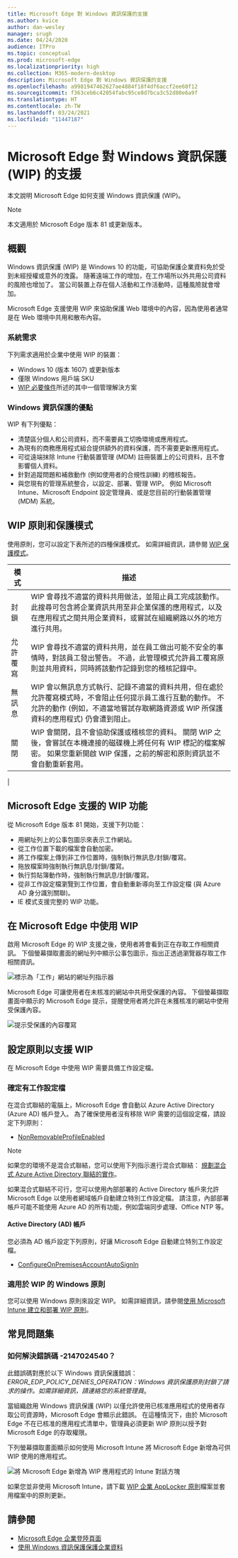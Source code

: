 ```yaml
---
title: Microsoft Edge 對 Windows 資訊保護的支援
ms.author: kvice
author: dan-wesley
manager: srugh
ms.date: 04/24/2020
audience: ITPro
ms.topic: conceptual
ms.prod: microsoft-edge
ms.localizationpriority: high
ms.collection: M365-modern-desktop
description: Microsoft Edge 對 Windows 資訊保護的支援
ms.openlocfilehash: a9981947462627ae4884f18f4df6accf2ee60f12
ms.sourcegitcommit: f363ceb6c42054fabc95ce8d7bca3c52d80e6a9f
ms.translationtype: HT
ms.contentlocale: zh-TW
ms.lasthandoff: 03/24/2021
ms.locfileid: "11447187"
---
```

# <a name="microsoft-edge-support-for-windows-information-protection-wip"></a>Microsoft Edge 對 Windows 資訊保護 (WIP) 的支援

本文說明 Microsoft Edge 如何支援 Windows 資訊保護 (WIP)。

> [!NOTE]
> 本文適用於 Microsoft Edge 版本 81 或更新版本。

## <a name="overview"></a>概觀

Windows 資訊保護 (WIP) 是 Windows 10 的功能，可協助保護企業資料免於受到未經授權或意外的洩露。 隨著遠端工作的增加，在工作場所以外共用公司資料的風險也增加了。 當公司裝置上存在個人活動和工作活動時，這種風險就會增加。

Microsoft Edge 支援使用 WIP 來協助保護 Web 環境中的內容，因為使用者通常是在 Web 環境中共用和散布內容。

### <a name="system-requirements"></a>系統需求

下列需求適用於企業中使用 WIP 的裝置：

- Windows 10 (版本 1607) 或更新版本
- 僅限 Windows 用戶端 SKU
- [WIP 必要條件](/windows/security/information-protection/windows-information-protection/protect-enterprise-data-using-wip#prerequisites)所述的其中一個管理解決方案

### <a name="windows-information-protection-benefits"></a>Windows 資訊保護的優點

WIP 有下列優點：

- 清楚區分個人和公司資料，而不需要員工切換環境或應用程式。
- 為現有的商務應用程式組合提供額外的資料保護，而不需要更新應用程式。
- 可從遠端抹除 Intune 行動裝置管理 (MDM) 註冊裝置上的公司資料，且不會影響個人資料。 
- 針對追蹤問題和補救動作 (例如使用者的合規性訓練) 的稽核報告。
- 與您現有的管理系統整合，以設定、部署、管理 WIP。 例如 Microsoft Intune、Microsoft Endpoint 設定管理員、或是您目前的行動裝置管理 (MDM) 系統。

## <a name="wip-policy-and-protection-modes"></a>WIP 原則和保護模式

使用原則，您可以設定下表所述的四種保護模式。 如需詳細資訊，請參閱 [WIP 保護模式](/windows/security/information-protection/windows-information-protection/protect-enterprise-data-using-wip#wip-protection-modes)。

| 模式 | 描述 |
|------|-------------|
| 封鎖 | WIP 會尋找不適當的資料共用做法，並阻止員工完成該動作。 此搜尋可包含將企業資訊共用至非企業保護的應用程式，以及在應用程式之間共用企業資料，或嘗試在組織網路以外的地方進行共用。 |
| 允許覆寫 | WIP 會尋找不適當的資料共用，並在員工做出可能不安全的事情時，對該員工發出警告。 不過，此管理模式允許員工覆寫原則並共用資料，同時將該動作記錄到您的稽核記錄中。 |
| 無訊息 | WIP 會以無訊息方式執行、記錄不適當的資料共用，但在處於允許覆寫模式時，不會阻止任何提示員工進行互動的動作。 不允許的動作 (例如，不適當地嘗試存取網路資源或 WIP 所保護資料的應用程式) 仍會遭到阻止。 |
| 關閉 | WIP 會關閉，且不會協助保護或稽核您的資料。 關閉 WIP 之後，會嘗試在本機連接的磁碟機上將任何有 WIP 標記的檔案解密。 如果您重新開啟 WIP 保護，之前的解密和原則資訊並不會自動重新套用。
 |

## <a name="wip-features-supported-in-microsoft-edge"></a>Microsoft Edge 支援的 WIP 功能

從 Microsoft Edge 版本 81 開始，支援下列功能：

- 用網址列上的公事包圖示來表示工作網站。  
- 從工作位置下載的檔案會自動加密。
- 將工作檔案上傳到非工作位置時，強制執行無訊息/封鎖/覆寫。  
- 拖放檔案時強制執行無訊息/封鎖/覆寫。
- 執行剪貼簿動作時，強制執行無訊息/封鎖/覆寫。
- 從非工作設定檔瀏覽到工作位置，會自動重新導向至工作設定檔 (與 Azure AD 身分識別關聯)。
- IE 模式支援完整的 WIP 功能。

## <a name="working-with-wip-in-microsoft-edge"></a>在 Microsoft Edge 中使用 WIP

啟用 Microsoft Edge 的 WIP 支援之後，使用者將會看到正在存取工作相關資訊。 下個螢幕擷取畫面的網址列中顯示公事包圖示，指出正透過瀏覽器存取工作相關資訊。

 ![標示為「工作」網站的網址列指示器](./media/microsoft-edge-security-windows-information-protection/microsoft-edge-wip-notify.png)

Microsoft Edge 可讓使用者在未核准的網站中共用受保護的內容。 下個螢幕擷取畫面中顯示的 Microsoft Edge 提示，提醒使用者將允許在未獲核准的網站中使用受保護內容。

 ![提示受保護的內容覆寫](./media/microsoft-edge-security-windows-information-protection/microsoft-edge-wip-override.png)

## <a name="configure-policies-to-support-wip"></a>設定原則以支援 WIP

在 Microsoft Edge 中使用 WIP 需要具備工作設定檔。

### <a name="ensure-the-presence-of-a-work-profile"></a>確定有工作設定檔

在混合式聯結的電腦上，Microsoft Edge 會自動以 Azure Active Directory (Azure AD) 帳戶登入。 為了確保使用者沒有移除 WIP 需要的這個設定檔，請設定下列原則：

- [NonRemovableProfileEnabled](./microsoft-edge-policies.md#nonremovableprofileenabled)

> [!NOTE]
> 如果您的環境不是混合式聯結，您可以使用下列指示進行混合式聯結： [規劃混合式 Azure Active Directory 聯結的實作](/azure/active-directory/devices/hybrid-azuread-join-plan)。

如果混合式聯結不可行，您可以使用內部部署的 Active Directory 帳戶來允許 Microsoft Edge 以使用者網域帳戶自動建立特別工作設定檔。 請注意，內部部署帳戶可能不能使用 Azure AD 的所有功能，例如雲端同步處理、Office NTP 等。

#### <a name="active-directory-ad-accounts"></a>Active Directory (AD) 帳戶

您必須為 AD 帳戶設定下列原則，好讓 Microsoft Edge 自動建立特別工作設定檔。

- [ConfigureOnPremisesAccountAutoSignIn](./microsoft-edge-policies.md#configureonpremisesaccountautosignin)

### <a name="windows-policies-for-wip"></a>適用於 WIP 的 Windows 原則

您可以使用 Windows 原則來設定 WIP。 如需詳細資訊，請參閱[使用 Microsoft Intune 建立和部署 WIP 原則](/windows/security/information-protection/windows-information-protection/overview-create-wip-policy)。

## <a name="frequently-asked-questions"></a>常見問題集

### <a name="how-do-i-resolve-error-code--2147024540"></a>如何解決錯誤碼 -2147024540？

此錯誤碼對應於以下 Windows 資訊保護錯誤：*ERROR_EDP_POLICY_DENIES_OPERATION：Windows 資訊保護原則封鎖了請求的操作。如需詳細資訊，請連絡您的系統管理員*。

當組織啟用 Windows 資訊保護 (WIP) 以僅允許使用已核准應用程式的使用者存取公司資源時，Microsoft Edge 會顯示此錯誤。 在這種情況下，由於 Microsoft Edge 不在已核准的應用程式清單中，管理員必須更新 WIP 原則以授予對 Microsoft Edge 的存取權限。

下列螢幕擷取畫面顯示如何使用 Microsoft Intune 將 Microsoft Edge 新增為可供 WIP 使用的應用程式。

 ![將 Microsoft Edge 新增為 WIP 應用程式的 Intune 對話方塊](./media/microsoft-edge-security-windows-information-protection/microsoft-edge-wip-exemption.png)

如果您並非使用 Microsoft Intune，請下載 [WIP 企業 AppLocker 原則](https://download.microsoft.com/download/8/9/9/8995d820-065c-4ab1-aa2a-9d6dc0cd7ffa/MsEdge%20-%20WIP%20Enterprise%20AppLocker%20Policy%20Files.zip)檔案並套用檔案中的原則更新。

## <a name="see-also"></a>請參閱

- [Microsoft Edge 企業登陸頁面](https://aka.ms/EdgeEnterprise) 
- [使用 Windows 資訊保護保護企業資料](/windows/security/information-protection/windows-information-protection/protect-enterprise-data-using-wip)